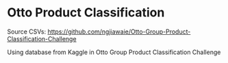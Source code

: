 # Otto Product Classification

Source CSVs: https://github.com/ngjiawaie/Otto-Group-Product-Classification-Challenge

Using database from Kaggle in Otto Group Product Classification Challenge
